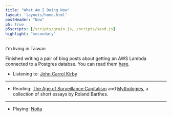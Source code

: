 ```yaml
---
title: "What Am I Doing Now"
layout: 'layouts/home.html'
postHeader: "Now"
p5: true
p5scripts: [/scripts/grain.js, /scripts/sand.js]
highlight: "secondary"
---
```

I'm living in Taiwan

Finished writing a pair of blog posts about getting an AWS Lambda connected to a Postgres databse. You can read them [here](/blog/part-1-connecting-aws-lambda-with-a-postgres-db/).

* Listening to: [John Carrol Kirby](https://www.youtube.com/watch?v=0F__oGUUWHg)
---
* Reading: [The Age of Surveillance Capitalism](https://www.goodreads.com/book/show/26195941-the-age-of-surveillance-capitalism) and [Mythologies](https://www.goodreads.com/book/show/51715.Mythologies?from_search=true&from_srp=true&qid=6mxSC7MCZ9&rank=1), a collection of short essays by Roland Barthes. 
---
* Playing: [Noita](https://www.youtube.com/watch?v=eMYRWb9n9iM)


